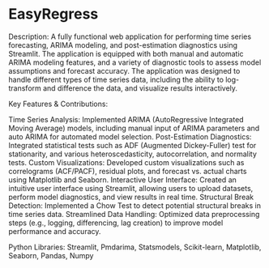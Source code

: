 # EasyRegress

Description: A fully functional web application for performing time series forecasting, ARIMA modeling, and post-estimation diagnostics using Streamlit. The application is equipped with both manual and automatic ARIMA modeling features, and a variety of diagnostic tools to assess model assumptions and forecast accuracy. The application was designed to handle different types of time series data, including the ability to log-transform and difference the data, and visualize results interactively.

Key Features & Contributions:

  Time Series Analysis: Implemented ARIMA (AutoRegressive Integrated Moving Average) models, including manual input of ARIMA parameters and auto ARIMA for automated model selection.
  Post-Estimation Diagnostics: Integrated statistical tests such as ADF (Augmented Dickey-Fuller) test for stationarity, and various heteroscedasticity, autocorrelation, and normality tests.
  Custom Visualizations: Developed custom visualizations such as correlograms (ACF/PACF), residual plots, and forecast vs. actual charts using Matplotlib and Seaborn.
  Interactive User Interface: Created an intuitive user interface using Streamlit, allowing users to upload datasets, perform model diagnostics, and view results in real time.
  Structural Break Detection: Implemented a Chow Test to detect potential structural breaks in time series data.
  Streamlined Data Handling: Optimized data preprocessing steps (e.g., logging, differencing, lag creation) to improve model performance and accuracy. 

Python Libraries: Streamlit, Pmdarima, Statsmodels, Scikit-learn, Matplotlib, Seaborn, Pandas, Numpy
